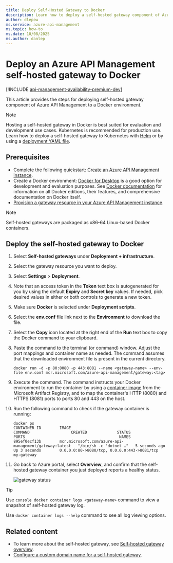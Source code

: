 ```yaml
---
title: Deploy Self-Hosted Gateway to Docker
description: Learn how to deploy a self-hosted gateway component of Azure API Management to Docker
author: dlepow
ms.service: azure-api-management
ms.topic: how-to
ms.date: 10/08/2025
ms.author: danlep
---
```


# Deploy an Azure API Management self-hosted gateway to Docker

[!INCLUDE [api-management-availability-premium-dev](../../includes/api-management-availability-premium-dev.md)]

This article provides the steps for deploying self-hosted gateway component of Azure API Management to a Docker environment.

> [!NOTE]
> Hosting a self-hosted gateway in Docker is best suited for evaluation and development use cases. Kubernetes is recommended for production use. Learn how to deploy a self-hosted gateway to Kubernetes with [Helm](how-to-deploy-self-hosted-gateway-kubernetes-helm.md) or by using a [deployment YAML file](how-to-deploy-self-hosted-gateway-kubernetes.md).

## Prerequisites

- Complete the following quickstart: [Create an Azure API Management instance](get-started-create-service-instance.md).
- Create a Docker environment: [Docker for Desktop](https://www.docker.com/products/docker-desktop) is a good option for development and evaluation purposes. See [Docker documentation](https://docs.docker.com) for information on all Docker editions, their features, and comprehensive documentation on Docker itself.
- [Provision a gateway resource in your Azure API Management instance](api-management-howto-provision-self-hosted-gateway.md).

> [!NOTE]
> Self-hosted gateways are packaged as x86-64 Linux-based Docker containers.

## Deploy the self-hosted gateway to Docker

1. Select **Self-hosted gateways** under **Deployment + infrastructure**.
1. Select the gateway resource you want to deploy.
1. Select **Settings** > **Deployment**.
1. Note that an access token in the **Token** text box is autogenerated for you by using the default **Expiry** and **Secret key** values. If needed, pick desired values in either or both controls to generate a new token.
1. Make sure **Docker** is selected under **Deployment scripts**.
1. Select the **env.conf** file link next to the **Environment** to download the file.
1. Select the **Copy** icon located at the right end of the **Run** text box to copy the Docker command to your clipboard.
1. Paste the command to the terminal (or command) window. Adjust the port mappings and container name as needed. The command assumes that the downloaded environment file is present in the current directory.

   ```
   docker run -d -p 80:8080 -p 443:8081 --name <gateway-name> --env-file env.conf mcr.microsoft.com/azure-api-management/gateway:<tag>
   ```

1. Execute the command. The command instructs your Docker environment to run the container by using a [container image](https://aka.ms/apim/shgw/registry-portal) from the Microsoft Artifact Registry, and to map the container's HTTP (8080) and HTTPS (8081) ports to ports 80 and 443 on the host.
1. Run the following command to check if the gateway container is running:

    ```console
    docker ps
    CONTAINER ID        IMAGE                                                 COMMAND                  CREATED             STATUS              PORTS                                         NAMES
    895ef0ecf13b        mcr.microsoft.com/azure-api-management/gateway:latest   "/bin/sh -c 'dotnet …"   5 seconds ago       Up 3 seconds        0.0.0.0:80->8080/tcp, 0.0.0.0:443->8081/tcp   my-gateway
    ```

1. Go back to Azure portal, select **Overview**, and confirm that the self-hosted gateway container you just deployed reports a healthy status.

    ![gateway status](media/how-to-deploy-self-hosted-gateway-docker/status.png)

> [!TIP]
> Use `console docker container logs <gateway-name>` command to view a snapshot of self-hosted gateway log.
>
> Use `docker container logs --help` command to see all log viewing options.

## Related content

* To learn more about the self-hosted gateway, see [Self-hosted gateway overview](self-hosted-gateway-overview.md).
* [Configure a custom domain name for a self-hosted gateway](api-management-howto-configure-custom-domain-gateway.md).

